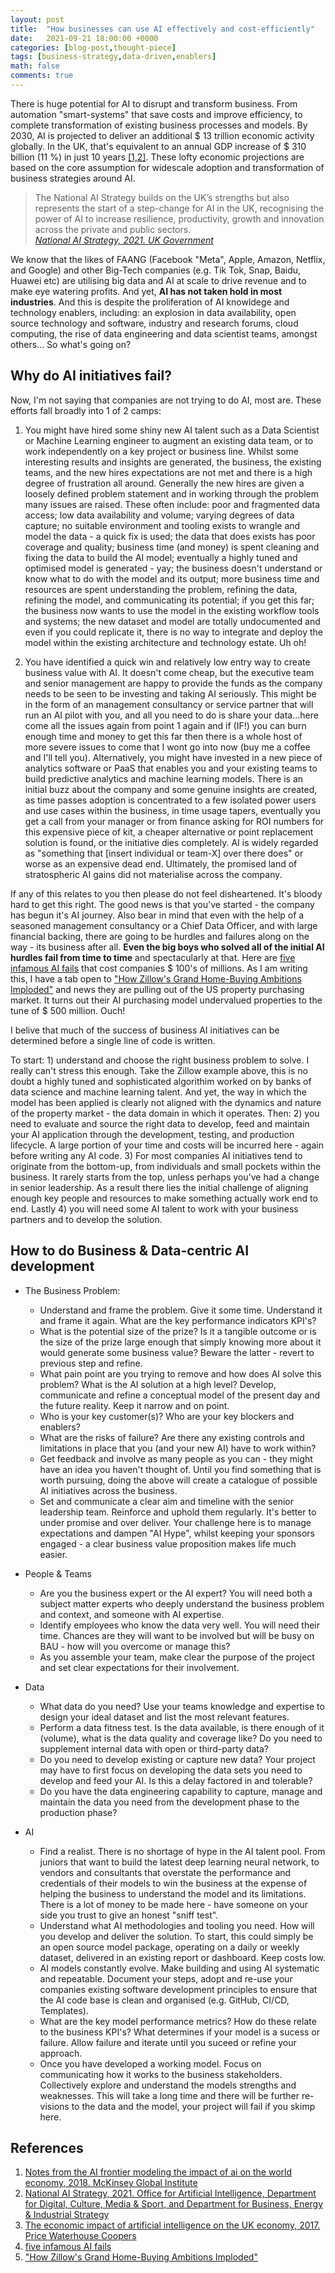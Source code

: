 ```yaml
---
layout: post
title:  "How businesses can use AI effectively and cost-efficiently"
date:   2021-09-21 18:00:00 +0000
categories: [blog-post,thought-piece]
tags: [business-strategy,data-driven,enablers]
math: false
comments: true
---
```


There is huge potential for AI to disrupt and transform business. From automation "smart-systems" that save costs and improve efficiency, to complete transformation of existing business processes and models. By 2030, AI is projected to deliver an additional $ 13 trillion economic activity globally. In the UK, that's equivalent to an annual GDP increase of $ 310 billion (11 %) in just 10 years [[1,2]](#references). These lofty economic projections are based on the core assumption for widescale adoption and transformation of business strategies around AI.

>The National AI Strategy builds on the UK’s strengths but also represents the start of a step-change for AI in the UK, recognising the power of AI to increase resilience, productivity, growth and innovation across the private and public sectors. <br>*[National AI Strategy, 2021. UK Government](https://www.gov.uk/government/publications/national-ai-strategy)*

We know that the likes of FAANG (Facebook "Meta", Apple, Amazon, Netflix, and Google) and other Big-Tech companies (e.g. Tik Tok, Snap, Baidu, Huawei etc) are utilising big data and AI at scale to drive revenue and to make eye watering profits. And yet, **AI has not taken hold in most industries**. And this is despite the proliferation of AI knowldege and technology enablers, including: an explosion in data availability, open source technology and software, industry and research forums, cloud computing, the rise of data engineering and data scientist teams, amongst others... So what's going on?

## Why do AI initiatives fail?

Now, I'm not saying that companies are not trying to do AI, most are. These efforts fall broadly into 1 of 2 camps:

1. You might have hired some shiny new AI talent such as a Data Scientist or Machine Learning engineer to augment an existing data team, or to work independently on a key project or business line. Whilst some interesting results and insights are generated, the business, the existing teams, and the new hires expectations are not met and there is a high degree of frustration all around. Generally the new hires are given a loosely defined problem statement and in working through the problem many issues are raised. These often include: poor and fragmented data access; low data availability and volume; varying degrees of data capture; no suitable environment and tooling exists to wrangle and model the data - a quick fix is used; the data that does exists has poor coverage and quality; business time (and money) is spent cleaning and fixing the data to build the AI model; eventually a highly tuned and optimised model is generated - yay; the business doesn't understand or know what to do with the model and its output; more business time and resources are spent understanding the problem, refining the data, refining the model, and communicating its potential; if you get this far; the business now wants to use the model in the existing workflow tools and systems; the new dataset and model are totally undocumented and even if you could replicate it, there is no way to integrate and deploy the model within the existing architecture and technology estate. Uh oh!

2. You have identified a quick win and relatively low entry way to create business value with AI. It doesn't come cheap, but the executive team and senior management are happy to provide the funds as the company needs to be seen to be investing and taking AI seriously. This might be in the form of an management consultancy or service partner that will run an AI pilot with you, and all you need to do is share your data...here come all the issues again from point 1 again and if (IF!) you can burn enough time and money to get this far then there is a whole host of more severe issues to come that I wont go into now (buy me a coffee and I'll tell you). Alternatively, you might have invested in a new piece of analytics software or PaaS that enables you and your existing teams to build predictive analytics and machine learning models. There is an initial buzz about the company and some genuine insights are created, as time passes adoption is concentrated to a few isolated power users and use cases within the business, in time usage tapers, eventually you get a call from your manager or from finance asking for ROI numbers for this expensive piece of kit, a cheaper alternative or point replacement solution is found, or the initiative dies completely. AI is widely regarded as "something that [insert individual or team-X] over there does" or worse as an expensive dead end. Ultimately, the promised land of stratospheric AI gains did not materialise across the company.

If any of this relates to you then please do not feel disheartened. It's bloody hard to get this right. The good news is that you've started - the company has begun it's AI journey. Also bear in mind that even with the help of a seasoned management consultancy or a Chief Data Officer, and with large financial backing, there are going to be hurdles and failures along on the way - its business after all. **Even the big boys who solved all of the initial AI hurdles fail from time to time** and spectacularly at that. Here are [five infamous AI fails](https://thinkml.ai/five-biggest-failures-of-ai-projects-reason-to-fail/) that cost companies $ 100's of millions. As I am writing this, I have a tab open to ["How Zillow's Grand Home-Buying Ambitions Imploded"](https://www.bloomberg.com/news/newsletters/2021-11-05/how-zillow-s-grand-home-buying-ambitions-imploded) and news they are pulling out of the US property purchasing market. It turns out their AI purchasing model undervalued properties to the tune of $ 500 million. Ouch!

I belive that much of the success of business AI initiatives can be determined before a single line of code is written.

To start: 1) understand and choose the right business problem to solve. I really can't stress this enough. Take the Zillow example above, this is no doubt a highly tuned and sophisticated algorithim worked on by banks of data science and machine learning talent. And yet, the  way in which the model has been applied is clearly not aligned with the dynamics and nature of the property market - the data domain in which it operates. Then: 2) you need to evaluate and source the right data to develop, feed and maintain your AI application through the development, testing, and production lifecycle. A large portion of your time and costs will be incurred here - again before writing any AI code. 3) For most companies AI initiatives tend to originate from the bottom-up, from individuals and small pockets within the business. It rarely starts from the top, unless perhaps you've had a change in senior leadership. As a result there lies the initial challenge of aligning enough key people and resources to make something actually work end to end. Lastly 4) you will need some AI talent to work with your business partners and to develop the solution.

## How to do Business & Data-centric AI development

- The Business Problem:
  - Understand and frame the problem. Give it some time. Understand it and frame it again. What are the key performance indicators KPI's?
  - What is the potential size of the prize? Is it a tangible outcome or is the size of the prize large enough that simply knowing more about it would generate some business value? Beware the latter - revert to previous step and refine.
  - What pain point are you trying to remove and how does AI solve this problem? What is the AI solution at a high level? Develop, communicate and refine a conceptual model of the present day and the future reality. Keep it narrow and on point.
  - Who is your key customer(s)? Who are your key blockers and enablers?
  - What are the risks of failure? Are there any existing controls and limitations in place that you (and your new AI) have to work within?
  - Get feedback and involve as many people as you can - they might have an idea you haven't thought of. Until you find something that is worth pursuing, doing the above will create a catalogue of possible AI initiatives across the business.
  - Set and communicate a clear aim and timeline with the senior leadership team. Reinforce and uphold them regularly. It's better to under promise and over deliver. Your challenge here is to manage expectations and dampen "AI Hype", whilst keeping your sponsors engaged - a clear business value proposition makes life much easier.
  
- People & Teams
  - Are you the business expert or the AI expert? You will need both a subject matter experts who deeply understand the business problem and context, and someone with AI expertise.
  - Identify employees who know the data very well. You will need their time. Chances are they will want to be involved but will be busy on BAU - how will you overcome or manage this? 
  - As you assemble your team, make clear the purpose of the project and set clear expectations for their involvement.

- Data
  - What data do you need? Use your teams knowledge and expertise to design your ideal dataset and list the most relevant features.
  - Perform a data fitness test. Is the data available, is there enough of it (volume), what is the data quality and coverage like? Do you need to supplement internal data with open or third-party data?
  - Do you need to develop existing or capture new data? Your project may have to first focus on developing the data sets you need to develop and feed your AI. Is this a delay factored in and tolerable?
  - Do you have the data engineering capability to capture, manage and maintain the data you need from the development phase to the production phase?

- AI
  - Find a realist. There is no shortage of hype in the AI talent pool. From juniors that want to build the latest deep learning neural network, to vendors and consultants that overstate the performance and credentials of their models to win the business at the expense of helping the business to understand the model and its limitations. There is a lot of money to be made here - have someone on your side you trust to give an honest "sniff test".
  - Understand what AI methodologies and tooling you need. How will you develop and deliver the solution. To start, this could simply be an open source model package, operating on a daily or weekly dataset, delivered in an existing report or dashboard. Keep costs low.
  - AI models constantly evolve. Make building and using AI systematic and repeatable. Document your steps, adopt and re-use your companies existing software development principles to ensure that the AI code base is clean and organised (e.g. GitHub, CI/CD, Templates).
  - What are the key model performance metrics? How do these relate to the business KPI's? What determines if your model is a sucess or failure. Allow failure and iterate until you suceed or refine your approach.
  - Once you have developed a working model. Focus on communicating how it works to the business stakeholders. Collectively explore and understand the models strengths and weaknesses. This will take a long time and there will be further re-visions to the data and the model, your project will fail if you skimp here.

## References

1. [Notes from the AI frontier modeling the impact of ai on the world economy, 2018. McKinsey Global Institute](https://www.mckinsey.com/~/media/McKinsey/Featured%20Insights/Artificial%20Intelligence/Notes%20from%20the%20frontier%20Modeling%20the%20impact%20of%20AI%20on%20the%20world%20economy/MGI-Notes-from-the-AI-frontier-Modeling-the-impact-of-AI-on-the-world-economy-September-2018.ashx)
2. [National AI Strategy, 2021. Office for Artificial Intelligence, Department for Digital, Culture, Media & Sport, and Department for Business, Energy & Industrial Strategy](https://www.gov.uk/government/publications/national-ai-strategy)
3. [The economic impact of artificial intelligence on the UK economy, 2017. Price Waterhouse Coopers](https://www.pwc.co.uk/economic-services/assets/ai-uk-report-v2.pdf)
4. [five infamous AI fails](https://thinkml.ai/five-biggest-failures-of-ai-projects-reason-to-fail/)
5. ["How Zillow's Grand Home-Buying Ambitions Imploded"](https://www.bloomberg.com/news/newsletters/2021-11-05/how-zillow-s-grand-home-buying-ambitions-imploded)